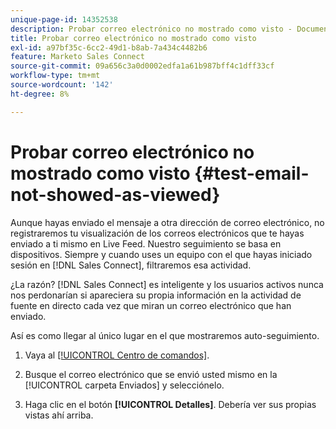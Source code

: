 ```yaml
---
unique-page-id: 14352538
description: Probar correo electrónico no mostrado como visto - Documentos de Marketo - Documentación del producto
title: Probar correo electrónico no mostrado como visto
exl-id: a97bf35c-6cc2-49d1-b8ab-7a434c4482b6
feature: Marketo Sales Connect
source-git-commit: 09a656c3a0d0002edfa1a61b987bff4c1dff33cf
workflow-type: tm+mt
source-wordcount: '142'
ht-degree: 8%

---
```


# Probar correo electrónico no mostrado como visto {#test-email-not-showed-as-viewed}

Aunque hayas enviado el mensaje a otra dirección de correo electrónico, no registraremos tu visualización de los correos electrónicos que te hayas enviado a ti mismo en Live Feed. Nuestro seguimiento se basa en dispositivos. Siempre y cuando uses un equipo con el que hayas iniciado sesión en [!DNL Sales Connect], filtraremos esa actividad.

¿La razón? [!DNL Sales Connect] es inteligente y los usuarios activos nunca nos perdonarían si apareciera su propia información en la actividad de fuente en directo cada vez que miran un correo electrónico que han enviado.

Así es como llegar al único lugar en el que mostraremos auto-seguimiento.

1. Vaya al [[!UICONTROL Centro de comandos]](https://toutapp.com/).

1. Busque el correo electrónico que se envió usted mismo en la [!UICONTROL carpeta Enviados] y selecciónelo.

1. Haga clic en el botón **[!UICONTROL Detalles]**. Debería ver sus propias vistas ahí arriba.
